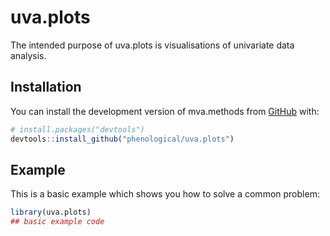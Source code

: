 
# uva.plots

<!-- badges: start -->
<!-- badges: end -->

The intended purpose of uva.plots is visualisations of univariate data analysis. 

## Installation

You can install the development version of mva.methods from [GitHub](https://github.com/) with:

``` r
# install.packages("devtools")
devtools::install_github("phenological/uva.plots")
```

## Example

This is a basic example which shows you how to solve a common problem:

``` r
library(uva.plots)
## basic example code
```

